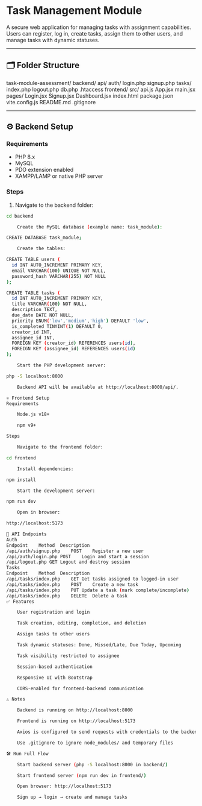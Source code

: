 # Task Management Module

A secure web application for managing tasks with assignment capabilities.  
Users can register, log in, create tasks, assign them to other users, and manage tasks with dynamic statuses.

---

## 🗂 Folder Structure

task-module-assessment/
backend/
api/
auth/
login.php
signup.php
tasks/
index.php
logout.php
db.php
.htaccess
frontend/
src/
api.js
App.jsx
main.jsx
pages/
Login.jsx
Signup.jsx
Dashboard.jsx
index.html
package.json
vite.config.js
README.md
.gitignore

---

## ⚙️ Backend Setup

### Requirements

- PHP 8.x
- MySQL
- PDO extension enabled
- XAMPP/LAMP or native PHP server

### Steps

1. Navigate to the backend folder:

```bash
cd backend

    Create the MySQL database (example name: task_module):

CREATE DATABASE task_module;

    Create the tables:

CREATE TABLE users (
  id INT AUTO_INCREMENT PRIMARY KEY,
  email VARCHAR(100) UNIQUE NOT NULL,
  password_hash VARCHAR(255) NOT NULL
);

CREATE TABLE tasks (
  id INT AUTO_INCREMENT PRIMARY KEY,
  title VARCHAR(100) NOT NULL,
  description TEXT,
  due_date DATE NOT NULL,
  priority ENUM('low','medium','high') DEFAULT 'low',
  is_completed TINYINT(1) DEFAULT 0,
  creator_id INT,
  assignee_id INT,
  FOREIGN KEY (creator_id) REFERENCES users(id),
  FOREIGN KEY (assignee_id) REFERENCES users(id)
);

    Start the PHP development server:

php -S localhost:8000

    Backend API will be available at http://localhost:8000/api/.

⚛️ Frontend Setup
Requirements

    Node.js v18+

    npm v9+

Steps

    Navigate to the frontend folder:

cd frontend

    Install dependencies:

npm install

    Start the development server:

npm run dev

    Open in browser:

http://localhost:5173

🔗 API Endpoints
Auth
Endpoint	Method	Description
/api/auth/signup.php	POST	Register a new user
/api/auth/login.php	POST	Login and start a session
/api/logout.php	GET	Logout and destroy session
Tasks
Endpoint	Method	Description
/api/tasks/index.php	GET	Get tasks assigned to logged-in user
/api/tasks/index.php	POST	Create a new task
/api/tasks/index.php	PUT	Update a task (mark complete/incomplete)
/api/tasks/index.php	DELETE	Delete a task
✅ Features

    User registration and login

    Task creation, editing, completion, and deletion

    Assign tasks to other users

    Task dynamic statuses: Done, Missed/Late, Due Today, Upcoming

    Task visibility restricted to assignee

    Session-based authentication

    Responsive UI with Bootstrap

    CORS-enabled for frontend-backend communication

⚠️ Notes

    Backend is running on http://localhost:8000

    Frontend is running on http://localhost:5173

    Axios is configured to send requests with credentials to the backend

    Use .gitignore to ignore node_modules/ and temporary files

🛠 Run Full Flow

    Start backend server (php -S localhost:8000 in backend/)

    Start frontend server (npm run dev in frontend/)

    Open browser: http://localhost:5173

    Sign up → login → create and manage tasks